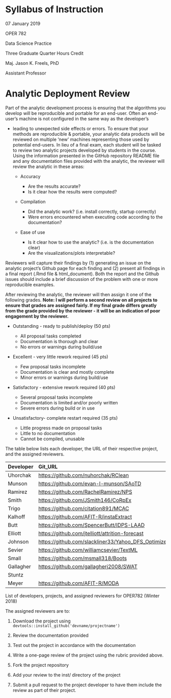 Syllabus of Instruction
================
07 January 2019

<p style="text-align: center;">

OPER 782

</p>

<p style="text-align: center;">

Data Science Practice

</p>

<p style="text-align: center;">

Three Graduate Quarter Hours Credit

</p>

<p style="text-align: center;">

Maj. Jason K. Freels, PhD

</p>

<p style="text-align: center;">

Assistant Professor

</p>

# Analytic Deployment Review

Part of the analytic development process is ensuring that the algorithms
you develop will be reproducible and portable for an end-user. Often an
end-user’s machine is not configured in the same way as the developer’s
- leading to unexpected side effects or errors. To ensure that your
methods are reproducible & portable, your analytic data products will be
reviewed on multiple ‘new’ machines representing those used by potential
end-users. In lieu of a final exam, each student will be tasked to
review two analytic projects developed by students in the course. Using
the information presented in the GitHub repository README file and any
documentation files provided with the analytic, the reviewer will review
the analytic in these areas:

  - Accuracy
    
      - Are the results accurate?
      - Is it clear how the results were computed?

  - Compilation
    
      - Did the analytic work? (i.e. install correctly, startup
        correctly)
      - Were errors encountered when executing code according to the
        documentation?

  - Ease of use
    
      - Is it clear how to use the analytic? (i.e. is the documentation
        clear)
      - Are the visualizations/plots interpretable?

Reviewers will capture their findings by (1) generating an issue on the
analytic project’s Github page for each finding and (2) present all
findings in a final report (.Rmd file & html\_document). Both the report
and the Github issues should include a brief discussion of the problem
with one or more reproducible examples.

After reviewing the analytic, the reviewer will then assign it one of
the following grades. **Note: I will perform a second review on all
projects to ensure that grades are assigned fairly. If my final grade
differs greatly from the grade provided by the reviewer - it will be an
indication of poor engagement by the reviewer.**

  - Outstanding - ready to publish/deploy (50 pts)
    
      - All proposal tasks completed
      - Documentation is thorough and clear
      - No errors or warnings during build/use

  - Excellent - very little rework required (45 pts)
    
      - Few proposal tasks incomplete
      - Documentation is clear and mostly complete
      - Minor errors or warnings during build/use

  - Satisfactory - extensive rework required (40 pts)
    
      - Several proposal tasks incomplete
      - Documentation is limited and/or poorly written
      - Severe errors during build or in use

  - Unsatisfactory- complete restart required (35 pts)
    
      - Little progress made on proposal tasks
      - Little to no documentation
      - Cannot be compiled, unusable

The table below lists each developer, the URL of their respective
project, and the assigned
reviewers.

| Developer | Git\_URL                                              | Reviewer1 | Reviewer2 |
| :-------- | :---------------------------------------------------- | :-------- | :-------- |
| Uhorchak  | <https://github.com/nuhorchak/RClean>                 | Munson    | Kalhoff   |
| Munson    | <https://github.com/evan-l-munson/SAoTD>              | Sevier    | Stuntz    |
| Ramirez   | <https://github.com/RachelRamirez/NPS>                | Butt      | Sevier    |
| Smith     | <https://github.com/JSmith146/CoRpEx>                 | Uhorchak  | Elliott   |
| Trigo     | <https://github.com/citation891/MCAC>                 | Kalhoff   | Small     |
| Kalhoff   | <https://github.com/AFIT-R/instaExtract>              | Meyer     | Ramirez   |
| Butt      | <https://github.com/SpencerButt/IDPS-LAAD>            | Elliott   | Smith     |
| Elliott   | <https://github.com/jtelliott/attrition-forecast>     | Stuntz    | Uhorchak  |
| Johnson   | <https://github.com/slackliner33/Yahoo_DFS_Optimizer> | Gallagher | Trigo     |
| Sevier    | <https://github.com/williamcsevier/TextML>            | Small     | Munson    |
| Small     | <https://github.com/msmall318/Boots>                  | Ramirez   | Butt      |
| Gallagher | <https://github.com/gallagherj2008/SWAT>              | Smith     | Meyer     |
| Stuntz    |                                                       | Johnson   | Johnson   |
| Meyer     | <https://github.com/AFIT-R/MODA>                      | Trigo     | Gallagher |

List of developers, projects, and assigned reviewers for OPER782 (Winter
2018)

The assigned reviewers are to:

1.  Download the project using
    `devtools::install_github('devname/projectname')`

2.  Review the documentation provided

3.  Test out the project in accordance with the documentation

4.  Write a one-page review of the project using the rubric provided
    above.

5.  Fork the project repository

6.  Add your review to the inst/ directory of the project

7.  Submit a pull request to the project developer to have them include
    the review as part of their project.
